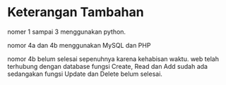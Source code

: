 # Keterangan Tambahan

nomer 1 sampai 3 menggunakan python.

nomor 4a dan 4b menggunakan MySQL dan PHP

nomor 4b belum selesai sepenuhnya karena kehabisan waktu. web telah terhubung dengan database fungsi Create, Read dan Add sudah ada sedangakan fungsi Update dan Delete belum selesai.
